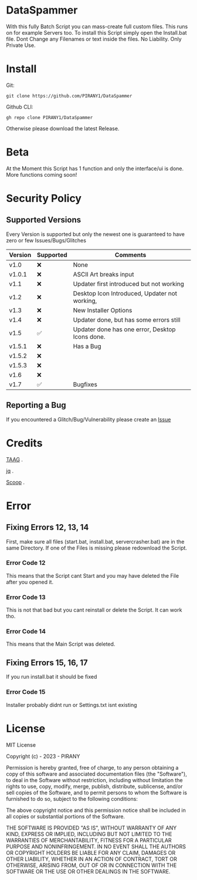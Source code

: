# DataSpammer
With this fully Batch Script you can mass-create full custom files. This runs on for example Servers too.
To install this Script simply open the Install.bat file.
Dont Change any Filenames or text inside the files.
No Liability.
Only Private Use.

# Install
Git:
```
git clone https://github.com/PIRANY1/DataSpammer
```
Github CLI:
```
gh repo clone PIRANY1/DataSpammer
```
Otherwise please download the latest Release.
# Beta
At the Moment this Script has 1 function and only the interface/ui is done.
More functions coming soon!

# Security Policy

## Supported Versions

Every Version is supported but only the newest one is guaranteed to have zero or few Issues/Bugs/Glitches

|Version | Supported          |Comments                |
|------- | ------------------ |----------------------- |
|v1.0  | :x:|None|
|v1.0.1| :x:|ASCII Art breaks input|
|v1.1|:x:|Updater first introduced but not working|
|v1.2|:x:|Desktop Icon Introduced, Updater not working,|
|v1.3|:x:|New Installer Options| 
|v1.4|:x:|Updater done, but has some errors still| 
|v1.5|✅| Updater done has one error, Desktop Icons done.|
|v1.5.1|:x:| Has a Bug|
|v1.5.2|:x:|
|v1.5.3|:x:|
|v1.6|:x:|
|v1.7|✅| Bugfixes

## Reporting a Bug
If you encountered a Glitch/Bug/Vulnerability please create an [Issue](https://github.com/PIRANY1/DataSpammer/issues)

# Credits
[TAAG](https://patorjk.com/software/taag/)
.

[jq](https://jqlang.github.io/jq/)
.

[Scoop](https://scoop.sh/#/)
.

# Error

## Fixing Errors 12, 13, 14
First, make sure all files (start.bat, install.bat, servercrasher.bat) are in the same Directory. 
If one of the Files is missing please redownload the Script. 

### Error Code 12
This means that the Script cant Start and you may have deleted the File after you opened it.

### Error Code 13
This is not that bad but you cant reinstall or delete the Script. It can work tho.

### Error Code 14
This means that the Main Script was deleted. 

## Fixing Errors 15, 16, 17
If you run install.bat it should be fixed

### Error Code 15
Installer probably didnt run or Settings.txt isnt existing

# License
MIT License

Copyright (c) - 2023 - PIRANY

Permission is hereby granted, free of charge, to any person obtaining a copy
of this software and associated documentation files (the "Software"), to deal
in the Software without restriction, including without limitation the rights
to use, copy, modify, merge, publish, distribute, sublicense, and/or sell
copies of the Software, and to permit persons to whom the Software is
furnished to do so, subject to the following conditions:

The above copyright notice and this permission notice shall be included in all
copies or substantial portions of the Software.

THE SOFTWARE IS PROVIDED "AS IS", WITHOUT WARRANTY OF ANY KIND, EXPRESS OR
IMPLIED, INCLUDING BUT NOT LIMITED TO THE WARRANTIES OF MERCHANTABILITY,
FITNESS FOR A PARTICULAR PURPOSE AND NONINFRINGEMENT. IN NO EVENT SHALL THE
AUTHORS OR COPYRIGHT HOLDERS BE LIABLE FOR ANY CLAIM, DAMAGES OR OTHER
LIABILITY, WHETHER IN AN ACTION OF CONTRACT, TORT OR OTHERWISE, ARISING FROM,
OUT OF OR IN CONNECTION WITH THE SOFTWARE OR THE USE OR OTHER DEALINGS IN THE
SOFTWARE.
